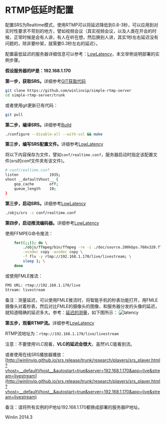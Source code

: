 # RTMP低延时配置

配置SRS为Realtime模式，使用RTMP可以将延迟降低到0.8-3秒，可以应用到对实时性要求不苛刻的地方，譬如视频会议（其实视频会议，以及人类在开会的时候，正常时候是会有人讲，有人在听在想，然后换别人讲，其实1秒左右延迟没有问题的，除非要吵架，就需要0.3秒左右的延迟）。

配置最低延迟的服务器详细信息可以参考：[LowLatency](https://github.com/winlinvip/simple-rtmp-server/wiki/LowLatency)，本文举例说明部署的实例步骤。

<strong>假设服务器的IP是：192.168.1.170</strong>

<strong>第一步，获取SRS。</strong>详细参考[GIT获取代码](https://github.com/winlinvip/simple-rtmp-server/wiki/Git)

```bash
git clone https://github.com/winlinvip/simple-rtmp-server
cd simple-rtmp-server/trunk
```

或者使用git更新已有代码：

```bash
git pull
```

<strong>第二步，编译SRS。</strong>详细参考[Build](https://github.com/winlinvip/simple-rtmp-server/wiki/Build)

```bash
./configure --disable-all --with-ssl && make
```

<strong>第三步，编写SRS配置文件。</strong>详细参考[LowLatency](https://github.com/winlinvip/simple-rtmp-server/wiki/LowLatency)

将以下内容保存为文件，譬如`conf/realtime.conf`，服务器启动时指定该配置文件(srs的conf文件夹有该文件)。

```bash
# conf/realtime.conf
listen              1935;
vhost __defaultVhost__ {
    gop_cache       off;
    queue_length    10;
}
```

<strong>第三步，启动SRS。</strong>详细参考[LowLatency](https://github.com/winlinvip/simple-rtmp-server/wiki/LowLatency)

```bash
./objs/srs -c conf/realtime.conf
```

<strong>第四步，启动推流编码器。</strong>详细参考[LowLatency](https://github.com/winlinvip/simple-rtmp-server/wiki/LowLatency)

使用FFMPEG命令推流：

```bash
    for((;;)); do \
        ./objs/ffmpeg/bin/ffmpeg -re -i ./doc/source.200kbps.768x320.flv \
        -vcodec copy -acodec copy \
        -f flv -y rtmp://192.168.1.170/live/livestream; \
        sleep 1; \
    done
```

或使用FMLE推流：

```bash
FMS URL: rtmp://192.168.1.170/live
Stream: livestream
```

备注：测量延迟，可以使用FMLE推流时，将智能手机的秒表功能打开，用FMLE摄像头对着秒表，然后对比FMLE的摄像头的图像，和服务器分发的头像的延迟，就知道精确的延迟多大。参考：[延迟的测量](http://blog.csdn.net/win_lin/article/details/12615591)，如下图所示：
![latency](http://img.blog.csdn.net/20131011134922187?watermark/2/text/aHR0cDovL2Jsb2cuY3Nkbi5uZXQvd2lubGludmlw/font/5a6L5L2T/fontsize/400/fill/I0JBQkFCMA==/dissolve/70/gravity/SouthEast)

<strong>第五步，观看RTMP流。</strong>详细参考[LowLatency](https://github.com/winlinvip/simple-rtmp-server/wiki/LowLatency)

RTMP流地址为：`rtmp://192.168.1.170/live/livestream`

注意：不要使用VLC观看，<strong>VLC的延迟会很大</strong>，虽然VLC能看到流。

或者使用在线SRS播放器播放：[http://winlinvip.github.io/srs.release/trunk/research/players/srs_player.html?vhost=__defaultVhost__&autostart=true&server=192.168.1.170&app=live&stream=livestream](http://winlinvip.github.io/srs.release/trunk/research/players/srs_player.html?vhost=__defaultVhost__&autostart=true&server=192.168.1.170&app=live&stream=livestream)

备注：请将所有实例的IP地址192.168.1.170都换成部署的服务器IP地址。

Winlin 2014.3
